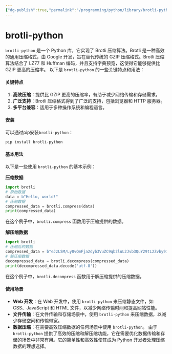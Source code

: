 ```yaml
---
{"dg-publish":true,"permalink":"/programming/python/library/brotli-python/","contentClasses":".content svg {width: 100%; height: auto;}"}
---
```



# brotli-python

`brotli-python` 是一个 Python 库，它实现了 Brotli 压缩算法。Brotli 是一种高效的通用压缩格式，由 Google 开发，旨在替代传统的 GZIP 压缩格式。Brotli 压缩算法结合了 LZ77 和 Huffman 编码，并且支持字典预览，这使得它能够提供比 GZIP 更高的压缩率。 以下是 `brotli-python` 的一些关键特点和用法：

#### 关键特点

1. **高效压缩**：提供比 GZIP 更高的压缩率，有助于减少网络传输和存储需求。
2. **广泛支持**：Brotli 压缩格式得到了广泛的支持，包括浏览器和 HTTP 服务器。
3. **多平台兼容**：适用于多种操作系统和编程语言。

#### 安装

可以通过pip安装`brotli-python`：

```bash
pip install brotli-python
```

#### 基本用法

以下是一些使用 `brotli-python` 的基本示例：

**压缩数据**

```python
import brotli
# 原始数据
data = b"Hello, world!"
# 压缩数据
compressed_data = brotli.compress(data)
print(compressed_data)
```

在这个例子中，`brotli.compress` 函数用于压缩提供的数据。

**解压缩数据**

```python
import brotli
# 压缩后的数据
compressed_data = b"eJzLSM/Ly8vQmFja2dyb3VuZC9qb2luL2Jvb3QuY29tL2Zvby9iYW5pbWF0ZS9pbmRleC5odG1sPz8/MzQ2NjA3O2JhcnJheS9pbmRleC5odG1sLmpwZw=="
# 解压缩数据
decompressed_data = brotli.decompress(compressed_data)
print(decompressed_data.decode('utf-8'))
```

在这个例子中，`brotli.decompress` 函数用于解压缩提供的压缩数据。

#### 使用场景

* **Web 开发**：在 Web 开发中，使用 `brotli-python` 来压缩静态文件，如 CSS、JavaScript 和 HTML 文件，以减少网络传输时间和提高网站性能。
* **文件传输**：在文件传输和存储场景中，使用 `brotli-python` 来压缩数据，以减少存储空间和传输带宽。
* **数据压缩**：在需要高效压缩数据的任何场景中使用 `brotli-python`。 由于 `brotli-python` 提供了高效的压缩和解压缩功能，它在需要优化数据传输和存储的场景中非常有用。它的简单性和高效性使其成为 Python 开发者处理压缩数据的理想选择。